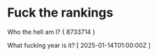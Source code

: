 # Fuck the rankings

Who the hell am I?
{ 8733714 }

What fucking year is it?
[ 2025-01-14T01:00:00Z ]
